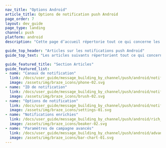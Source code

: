```yaml
---
nav_title: "Options Android"
article_title: Options de notification push Android
page_order: 7
layout: dev_guide
page_type: landing
channel: push
platform: android
description: "Cette page d’accueil répertorie tout ce qui concerne les notifications push Android pour Braze."

guide_top_header: "Articles sur les notifications push Android"
guide_top_text: "Les articles suivants répertorient tout ce qui concerne uniquement les notifications push Android pour Braze."

guide_featured_title: "Section Articles"
guide_featured_list:
- name: "Canaux de notification"
  link: /docs/user_guide/message_building_by_channel/push/android/notification_channels/
  image: /assets/img/braze_icons/phone-02.svg
- name: "ID de notification"
  link: /docs/user_guide/message_building_by_channel/push/android/notification_ids/
  image: /assets/img/braze_icons/brush-02.svg
- name: "Options de notification"
  link: /docs/user_guide/message_building_by_channel/push/android/notification_options/
  image: /assets/img/braze_icons/settings-01.svg
- name: "Notifications enrichies"
  link: /docs/user_guide/message_building_by_channel/push/android/rich_notifications/
  image: /assets/img/braze_icons/beaker-02.svg
- name: "Paramètres de campagne avancés"
  link: /docs/user_guide/message_building_by_channel/push/android/advanced_campaign_settings/
  image: /assets/img/braze_icons/bar-chart-01.svg
---
```

<br><br>
